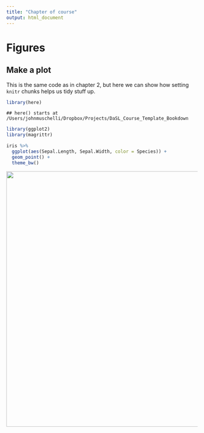 ```yaml
---
title: "Chapter of course"
output: html_document
---
```


# Figures



## Make a plot


This is the same code as in chapter 2, but here we can show how setting `knitr` chunks helps us tidy stuff up.



```r
library(here)
```

```
## here() starts at /Users/johnmuschelli/Dropbox/Projects/DaSL_Course_Template_Bookdown
```

```r
library(ggplot2)
library(magrittr)
```



```r
iris %>%
  ggplot(aes(Sepal.Length, Sepal.Width, color = Species)) +
  geom_point() +
  theme_bw()
```

<img src="images/04-figures_files/figure-html/unnamed-chunk-3-1.png" width="672" />
